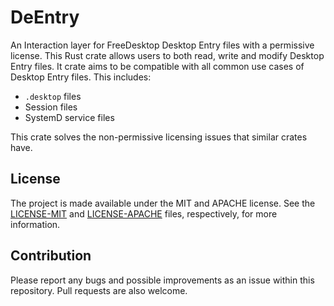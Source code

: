 # DeEntry

An Interaction layer for FreeDesktop Desktop Entry files with a permissive
license. This Rust crate allows users to both read, write and modify Desktop
Entry files. It crate aims to be compatible with all common use cases of
Desktop Entry files. This includes:

- `.desktop` files
- Session files
- SystemD service files

This crate solves the non-permissive licensing issues that similar crates have.

## License

The project is made available under the MIT and APACHE license. See the [LICENSE-MIT](./LICENSE-MIT) and [LICENSE-APACHE](./LICENSE-APACHE) files, respectively, for more information.

## Contribution

Please report any bugs and possible improvements as an issue within this repository. Pull requests are also welcome.